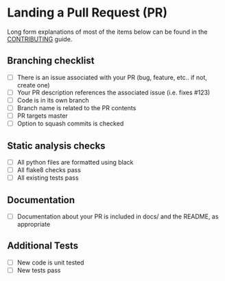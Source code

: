 # Landing a Pull Request (PR)

Long form explanations of most of the items below can be found in the [CONTRIBUTING](https://github.com/epi052/recon-pipeline/blob/master/CONTRIBUTING.md) guide.

## Branching checklist
- [ ] There is an issue associated with your PR (bug, feature, etc.. if not, create one)
- [ ] Your PR description references the associated issue (i.e. fixes #123)
- [ ] Code is in its own branch
- [ ] Branch name is related to the PR contents
- [ ] PR targets master
- [ ] Option to squash commits is checked

## Static analysis checks
- [ ] All python files are formatted using black
- [ ] All flake8 checks pass
- [ ] All existing tests pass

## Documentation
- [ ] Documentation about your PR is included in docs/ and the README, as appropriate

## Additional Tests
- [ ] New code is unit tested
- [ ] New tests pass
